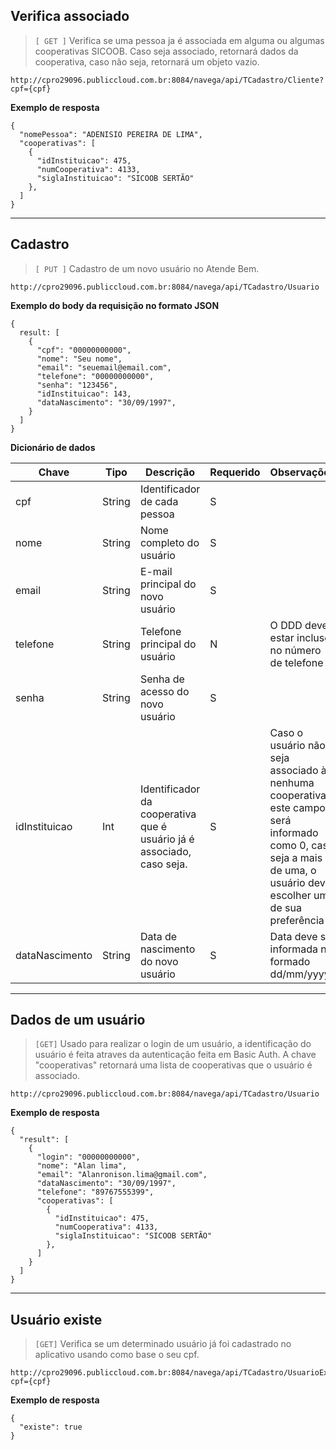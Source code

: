 ## Verifica associado

> `[ GET ]`  Verifica se uma pessoa ja é associada em alguma ou algumas cooperativas SICOOB. Caso seja associado, retornará dados da cooperativa, caso não seja, retornará um objeto vazio.

```
http://cpro29096.publiccloud.com.br:8084/navega/api/TCadastro/Cliente?cpf={cpf}
```

**Exemplo de resposta**

```
{
  "nomePessoa": "ADENISIO PEREIRA DE LIMA",
  "cooperativas": [
    {
      "idInstituicao": 475,
      "numCooperativa": 4133,
      "siglaInstituicao": "SICOOB SERTÃO"
    },
  ]
}
```


---

## Cadastro

> `[ PUT ]`  Cadastro de um novo usuário no Atende Bem.

```
http://cpro29096.publiccloud.com.br:8084/navega/api/TCadastro/Usuario
```

**Exemplo do body da requisição no formato JSON**

```
{
  result: [
    {
      "cpf": "00000000000",
      "nome": "Seu nome",
      "email": "seuemail@email.com",
      "telefone": "00000000000",
      "senha": "123456",
      "idInstituicao": 143,
      "dataNascimento": "30/09/1997",
    }
  ]
}
```

**Dicionário de dados**

|Chave|Tipo|Descrição|Requerido|Observações
|----|------|--------|--------|--------|
|cpf|String| Identificador de cada pessoa | S | |
|nome|String|Nome completo do usuário| S | |
|email|String| E-mail principal do novo usuário | S | |
|telefone|String| Telefone principal do usuário | N | O DDD deve estar incluso no número de telefone |
|senha|String| Senha de acesso do novo usuário |S||
|idInstituicao|Int|Identificador da cooperativa que é usuário já é associado, caso seja. |S|Caso o usuário não seja associado à nenhuma cooperativa, este campo será informado como 0, caso seja a mais de uma, o usuário deve escolher uma de sua preferência |
|dataNascimento|String|Data de nascimento do novo usuário|S|Data deve ser informada no formado dd/mm/yyyy|

---

## Dados de um usuário

> `[GET]` Usado para realizar o login de um usuário, a identificação do usuário é feita atraves da autenticação feita em Basic Auth. A chave "cooperativas" retornará uma lista de cooperativas que o usuário é associado.

```
http://cpro29096.publiccloud.com.br:8084/navega/api/TCadastro/Usuario
```

**Exemplo de resposta**

```
{
  "result": [
    {
      "login": "00000000000",
      "nome": "Alan lima",
      "email": "Alanronison.lima@gmail.com",
      "dataNascimento": "30/09/1997",
      "telefone": "89767555399",
      "cooperativas": [
        {
          "idInstituicao": 475,
          "numCooperativa": 4133,
          "siglaInstituicao": "SICOOB SERTÃO"
        },
      ]
    }
  ]
}
```
---

## Usuário existe

> `[GET]` Verifica se um determinado usuário já foi cadastrado no aplicativo usando como base o seu cpf.

```
http://cpro29096.publiccloud.com.br:8084/navega/api/TCadastro/UsuarioExiste?cpf={cpf}
```

**Exemplo de resposta**

```
{
  "existe": true
}
```


